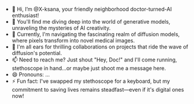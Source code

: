 - 👋 Hi, I’m @X-ksana, your friendly neighborhood doctor-turned-AI enthusiast!
- 👀 You'll find me diving deep into the world of generative models, unraveling the mysteries of AI creativity.
- 🌱 Currently, I'm navigating the fascinating realm of diffusion models, where pixels transform into novel medical images.
- 💞️ I'm all ears for thrilling collaborations on projects that ride the wave of diffusion's potential.
- 📫 Need to reach me? Just shout "Hey, Doc!" and I'll come running, stethoscope in hand...or maybe just shoot me a message here.
- 😄 Pronouns: ...
- ⚡ Fun fact: I've swapped my stethoscope for a keyboard, but my commitment to saving lives remains steadfast—even if it's digital ones now!

<!---
X-ksana/X-ksana is a ✨ special ✨ repository because its `README.md` (this file) appears on your GitHub profile.
You can click the Preview link to take a look at your changes.
--->
